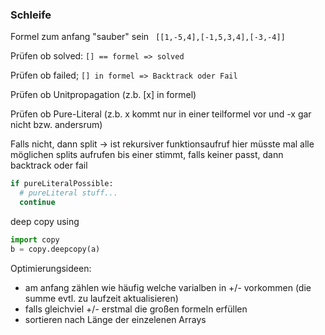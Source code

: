 ### Schleife
Formel zum anfang "sauber" sein
` [[1,-5,4],[-1,5,3,4],[-3,-4]]`


Prüfen ob solved:
`[] == formel => solved`

Prüfen ob failed;
`[] in formel => Backtrack oder Fail`

Prüfen ob Unitpropagation (z.b. [x] in formel)

Prüfen ob Pure-Literal (z.b. x kommt nur in einer teilformel vor und -x gar nicht bzw. andersrum)

Falls nicht, dann split -> ist rekursiver funktionsaufruf
hier müsste mal alle möglichen splits aufrufen bis einer stimmt, falls keiner passt, dann backtrack oder fail

```python
if pureLiteralPossible:
  # pureLiteral stuff...
  continue
```

deep copy using
```python
import copy
b = copy.deepcopy(a)
```

Optimierungsideen:
  - am anfang zählen wie häufig welche varialben in +/- vorkommen
 (die summe evtl. zu laufzeit aktualisieren)
  - falls gleichviel +/- erstmal die großen formeln erfüllen
  - sortieren  nach Länge der einzelenen Arrays

